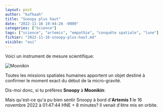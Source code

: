 ```yaml
---
layout: post
author: "kafkaah"
title: "Snoopy plus haut"
date: "2022-11-16 19:44:26 -0000"
categories: ["Science"]
tags: ["science", "artemis", "empathie", "conquête spatiale", "lune"]
fichier: "2022-11-16-snoopy-plus-haut.md"
visible: "oui"
---
```


Voici un instrument de mesure scientifique:

![Moonikin](https://erabliere.github.io/web/images/snoopy.png)

Toutes les missions spatiales humaines apportent un objet destiné à confirmer le moment exact du début de la micro-gravité.

Dis-moi donc, si tu préfères **Snoopy** à **Moonikin**:

Mais qu'est-ce qu'a pu bien sentir Snoopy à bord d'**Artemis 1** le 16 novembre 2022 à 01:47:44 HNE + 8 minutes?  Il venait d'être mis en orbite.

